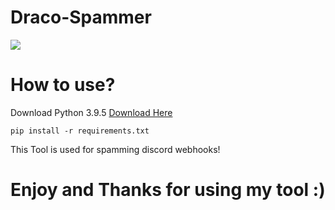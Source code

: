 # Draco-Spammer

<img src="https://images-ext-2.discordapp.net/external/865aR7_9bpKnbXA_L0Y-TGyjfrXJIFLTUmK-KmCBIFg/https/share.creavite.co/9IWAnCwpuqtDTyKe.gif">

# How to use?

Download Python 3.9.5
<a href="https://www.python.org/downloads/release/python-395/">Download Here</a>

```pip install -r requirements.txt```

This Tool is used for spamming discord webhooks! 

# Enjoy and Thanks for using my tool :)
